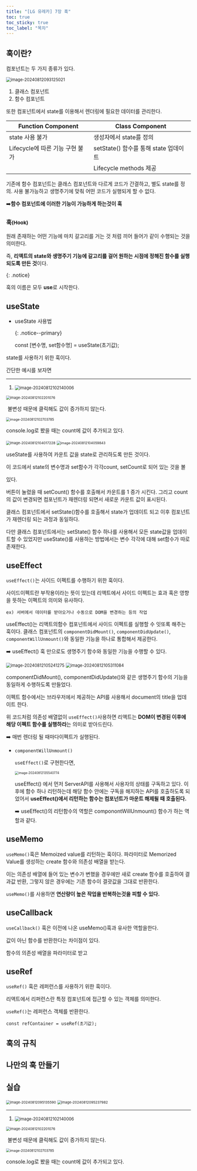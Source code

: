 ```yaml
---
title: "[LG 유레카] 7장 훅"
toc: true
toc_sticky: true
toc_label: "목차"
---
```


## 훅이란?

컴포넌트는 두 가지 종류가 있다.

<img src="/../../images/2024-08-12-훅/image-20240812093125021.png" alt="image-20240812093125021" style="zoom:80%;" />

1. 클래스 컴포넌트
2. 함수 컴포넌트

또한 컴포넌트에서 state를 이용해서 렌더링에 필요한 데이터를 관리한다.

| Function Component              | Class Component                       |
| ------------------------------- | ------------------------------------- |
| state 사용 불가                 | 생성자에서 state를 정의               |
| Lifecycle에 따른 기능 구현 불가 | setState() 함수를 통해 state 업데이트 |
|                                 | Lifecycle methods 제공                |

기존에 함수 컴포넌트는 클래스 컴포넌트와 다르게 코드가 간결하고, 별도 state를 정의. 사용 불가능하고 생명주기에 맞춰 어떤 코드가 실행되게 할 수 없다.

➡️**함수 컴포넌트에 이러한 기능이 가능하게 하는것이 <span class="hlm">훅</span>**



### 훅<small>(Hook)</small>

원래 존재하는 어떤 기능에 마치 갈고리를 거는 것 처럼 끼어 들어가 같이 수행되는 것을 의미한다.

즉, <span class="hlm">**리액트의 state와 생명주기 기능에 갈고리를 걸어 원하는 시점에 정해진 함수를 실행되도록 만든 것**</span>이다.

{: .notice}

훅의 이름은 모두 **use**로 시작한다.



## useState

- useState 사용법

  {: .notice--primary}

  const [변수명, set함수명] = useState(초기값);

state를 사용하기 위한 훅이다.

간단한 예시를 보자면



---

1. <img src="/../../images/2024-08-12-훅/image-20240812102140006.png" alt="image-20240812102140006" style="zoom:80%;" />

<img src="../../../images/2024-08-12-훅/image-20240812102201076.png" alt="image-20240812102201076" style="zoom:67%;" />

​		불변성 때문에 클릭해도 값이 증가하지 않는다.

<img src="/../../images/2024-08-12-훅/image-20240812102703785.png" alt="image-20240812102703785" style="zoom:65%;" />

console.log로 봤을 때는 count에 값이 추가되고 있다.



<img src="/../../images/2024-08-12-훅/image-20240812104017228.png" alt="image-20240812104017228" style="zoom:67%;" />

<img src="/../../images/2024-08-12-훅/image-20240812104059843.png" alt="image-20240812104059843" style="zoom:65%;" />



useState를 사용하여 카운트 값을 state로 관리하도록 만든 것이다.

이 코드에서 state의 변수명과 set함수가 각각count, setCount로 되어 있는 것을 볼 

있다.

버튼이 눌렸을 때 setCount() 함수를 호출해서 카운트를 1 증가 시킨다. 그리고 count의 값이 변경되면 컴포넌트가 재렌더링 되면서 새로운 카운트 값이 표시된다.



클래스 컴포넌트에서 setState()함수를 호출해서 state가 업데이트 되고 이후 컴포넌트가 재렌더링 되는 과정과 동일하다. 

다만 클래스 컴포넌트에서는 setState() 함수 하나를 사용해서 모든 state값을 업데이트할 수 있었지만 useState()를 사용하는 방법에서는 변수 각각에 대해 set함수가 따로 존재한다.

## useEffect

`useEffect()`는  사이드 이펙트를 수행하기 위한 훅이다. 

사이드이펙트란 부작용이라는 뜻이 있는데 리액트에서 사이드 이펙트는  효과 혹은 영향을 뜻하는 이펙트의 의미와 유사하다.

`ex) 서버에서 데이터를 받아오거나 수동으로 DOM을 변경하는 등의 작업`



useEffect()는 리액트의함수 컴포넌트에서 사이드 이펙트를 실행할 수 잇또록 해주는 훅이다. 클래스 컴포넌트의 `componentDidMount()`, `componentDidUpdate()`, `componentWillUnmount()`와 동일한 기능을 하나로 통합해서 제공한다.

➡️ useEffect() 훅 만으로도 생명주기 함수와 동일한 기능을 수행할 수 있다.

<img src="/../../images/2024-08-12-훅/image-20240812105241275.png" alt="image-20240812105241275" style="zoom:80%;" />

<img src="/../../images/2024-08-12-훅/image-20240812105311084.png" alt="image-20240812105311084" style="zoom:80%;" />

componentDidMount(), componentDidUpdate()와 같은 생명주기 함수의 기능을 동일하게 수행하도록 만들었다.



이펙트 함수에서는 브라우저에서 제공하는 API를 사용해서 document의 title을 업데이트 한다.



위 코드처럼 의존성 배열없이 `useEffect()`사용하면 리액트는 **DOM이 변경된 이후에 해당 이펙트 함수를 실행하라**는 의미로 받아드린다.

➡️ 매번 렌더링 될 때마다이펙트가 실행된다.



- `componentWillUnmount()`

  `useEffect()`로 구현한다면,

  <img src="/../../images/2024-08-12-훅/image-20240812135540774.png" alt="image-20240812135540774" style="zoom:60%;" />

  useEffect() 에서 먼저 ServerAPI를 사용해서 사용자의 상태를 구독하고 있다. 이후에 함수 하나 리턴하는데 해당 함수 안에는 구독을 해지하는 API를 호출하도록 되었어서 **useEffect()에서 리턴하는 함수는 컴포넌트가 마운트 해제될 때 호출된다.**

  ➡️ useEffect()의 리턴함수의 역할은 componontWillUnmount() 함수가 하는 역할과 같다.



## useMemo

`useMemo()`훅은 Memoized value를 리턴하는 훅이다. 파라미터로 Memorized Value를 생성하는 create 함수와 의존성 배열을 받는다.

이는 의존성 배열에 들어 있는 변수가 변했을 경우에만 새로 create 함수를 호출하여 결과값 반환, 그렇지 않은 경우에는 기존 함수이 결괏값을 그대로 반환한다.

`useMemo()`를 사용하면 **연산량이 높은 작업을 반복하는것을 피할 수 있다.**

## useCallback

`useCallback()` 훅은 이전에 나온 useMemo()훅과 유사한 역할을한다.

값이 아닌 함수를 반환한다는 차이점이 있다.

함수의 의존성 배열을 파라미터로 받고 

## useRef

`useRef()` 훅은 레퍼런스를 사용하기 위한 훅이다.

리액트에서 리퍼런스란 특정 컴포넌트에 접근할 수 있는 객체를 의미한다.

`useRef()`는 레퍼런스 객체를 반환한다.

`const refContainer = useRef(초기값);`

## 훅의 규칙

## 나만의 훅 만들기

## 실습

<img src="/../../images/2024-08-12-훅/image-20240812095135590.png" alt="image-20240812095135590" style="zoom:67%;" />

<img src="/../../images/2024-08-12-훅/image-20240812095237982.png" alt="image-20240812095237982" style="zoom:67%;" />



---

1. <img src="../../../images/2024-08-12-훅/image-20240812102140006.png" alt="image-20240812102140006" style="zoom:80%;" />

<img src="../../../images/2024-08-12-훅/image-20240812102201076.png" alt="image-20240812102201076" style="zoom:67%;" />

​		불변성 때문에 클릭해도 값이 증가하지 않는다.

<img src="../../../images/2024-08-12-훅/image-20240812102703785.png" alt="image-20240812102703785" style="zoom:65%;" />

console.log로 봤을 때는 count에 값이 추가되고 있다.

